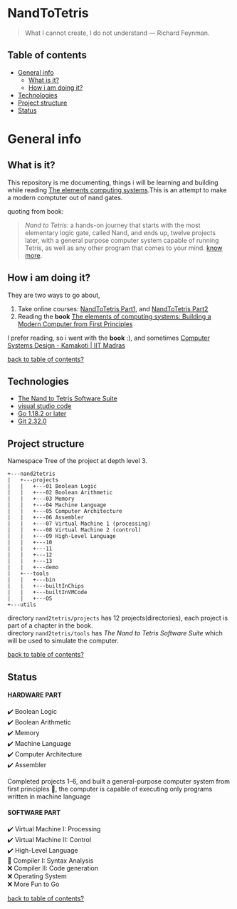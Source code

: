 # NandToTetris

> What I cannot create, I do not understand — Richard Feynman.

## Table of contents
* [General info](#general-info)
    * [What is it?](#what-is-it)
    * [How i am doing it?](#how-i-am-doing-it)
* [Technologies](#technologies)
* [Project structure](#project-structure)
* [Status](#status)


# General info

## What is it?
This repository is me documenting, things i will be learning and building while reading [The elements computing systems](https://mitpress.mit.edu/books/elements-computing-systems).This is an attempt to make a modern comptuter out of nand gates.

quoting from book:
> *Nand to Tetris:* a hands-on journey that starts with the most elementary logic gate, called Nand, and ends up, twelve projects later, with a general  purpose computer system capable of running Tetris, as well as any other
program that comes to your mind. 
[know more](https://www.nand2tetris.org/).


## How i am doing it?
They are two ways to go about,
 1. Take online courses: [NandToTetris Part1](https://www.coursera.org/learn/build-a-computer), and [NandToTetris Part2](https://www.coursera.org/learn/nand2tetris2)
 2. Reading the **book** [The elements of computing systems: Building a Modern Computer from First Principles](https://mitpress.mit.edu/books/elements-computing-systems)

 I prefer reading, so i went with the **book** :), and sometimes [Computer Systems Design - Kamakoti | IIT Madras ](https://www.youtube.com/playlist?list=PLEAYkSg4uSQ0eDa24iKd7qJlsrvr8XcvF)

[back to table of contents?](#table-of-contents)

## Technologies
 * [The Nand to Tetris Software Suite](https://www.nand2tetris.org/software)
 * [visual studio code](https://code.visualstudio.com/)
 * [Go 1.18.2 or later](https://go.dev/)
 * [Git  2.32.0](https://git-scm.com/)

## Project structure
Namespace Tree of the project at depth level 3.

    +---nand2tetris
    |   +---projects
    |   |   +---01 Boolean Logic
    |   |   +---02 Boolean Arithmetic
    |   |   +---03 Memory
    |   |   +---04 Machine Language
    |   |   +---05 Computer Architecture
    |   |   +---06 Assembler
    |   |   +---07 Virtual Machine 1 (processing)
    |   |   +---08 Virtual Machine 2 (control)
    |   |   +---09 High-Level Language
    |   |   +---10
    |   |   +---11
    |   |   +---12
    |   |   +---13
    |   |   +---demo
    |   +---tools
    |   |   +---bin
    |   |   +---builtInChips
    |   |   +---builtInVMCode
    |   |   +---OS
    +---utils

directory `nand2tetris/projects` has 12 projects(directories), each project is part of a chapter in the book.\
directory `nand2tetris/tools` has *The Nand to Tetris Software Suite* which will be used to simulate the computer.

[back to table of contents?](#table-of-contents)

## Status
#### HARDWARE PART
✔️  Boolean Logic\
✔️  Boolean Arithmetic\
✔️  Memory\
✔️  Machine Language\
✔️  Computer Architecture\
✔️  Assembler

Completed projects 1–6, and built a general-purpose
computer system from first principles 🙌, the computer is capable of executing only programs written in
machine language  

#### SOFTWARE PART

✔️  Virtual Machine I: Processing\
✔️  Virtual Machine II: Control\
✔️  High-Level Language\
🚧 Compiler I: Syntax Analysis\
❌ Compiler II: Code generation\
❌ Operating System\
❌ More Fun to Go

[back to table of contents?](#table-of-contents)
